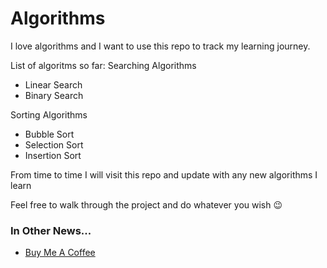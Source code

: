 # Algorithms

I love algorithms and I want to use this repo to track my learning journey.

List of algoritms so far:
Searching Algorithms  
* Linear Search
* Binary Search

Sorting Algorithms  
* Bubble Sort
* Selection Sort
* Insertion Sort

From time to time I will visit this repo and update with any new algorithms I learn

Feel free to walk through the project and do whatever you wish 😉

### In Other News...
* [Buy Me A Coffee](https://www.buymeacoffee.com/kimfom01)
